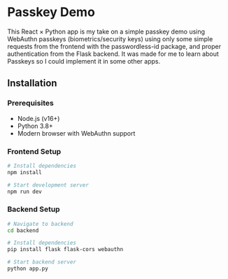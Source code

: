 # Passkey Demo

This React × Python app is my take on a simple passkey demo using WebAuthn passkeys (biometrics/security keys) using only some simple requests from the frontend with the passwordless-id package, and proper authentication from the Flask backend. It was made for me to learn about Passkeys so I could implement it in some other apps.

## Installation

### Prerequisites
- Node.js (v16+)
- Python 3.8+
- Modern browser with WebAuthn support

### Frontend Setup
```bash
# Install dependencies
npm install

# Start development server
npm run dev
```

### Backend Setup
```bash
# Navigate to backend
cd backend

# Install dependencies
pip install flask flask-cors webauthn

# Start backend server
python app.py
```